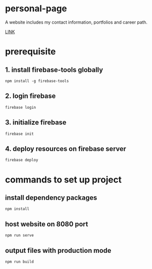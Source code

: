 # personal-page
A website includes my contact information, portfolios and career path.

[LINK](https://personal-page-d206a.web.app/)

# prerequisite
## 1. install firebase-tools globally
`npm install -g firebase-tools`
## 2. login firebase
`firebase login`
## 3. initialize firebase
`firebase init`
## 4. deploy resources on firebase server
`firebase deploy`

# commands to set up project

## install dependency packages 
`npm install`

## host website on 8080 port
`npm run serve`

## output files with production mode
`npm run build`